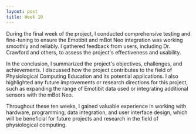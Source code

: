 ```yaml
---
layout: post
title: Week 10
---
```


During the final week of the project, I conducted comprehensive testing and fine-tuning to ensure the Emotibit and mBot Neo integration was working smoothly and reliably. I gathered feedback from users, including Dr. Crawford and others, to assess the project's effectiveness and usability.

In the conclusion, I summarized the project's objectives, challenges, and achievements. I discussed how the project contributes to the field of Physiological Computing Education and its potential applications. I also highlighted any future improvements or research directions for this project, such as expanding the range of Emotibit data used or integrating additional sensors with the mBot Neo.

Throughout these ten weeks, I gained valuable experience in working with hardware, programming, data integration, and user interface design, which will be beneficial for future projects and research in the field of physiological computing.
